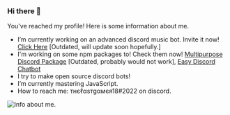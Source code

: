 ### Hi there 👋

You've reached my profile! Here is some information about me.

- I’m currently working on an advanced discord music bot. Invite it now! [Click Here](https://discord.com/api/oauth2/authorize?client_id=811905581261520906&permissions=3460096&scope=bot) [Outdated, will update soon hopefully.]
- I'm working on some npm packages to! Check them now! [Multipurpose Discord Package](https://www.npmjs.com/package/multipurpose-discord-package) [Outdated, probably would not work], [Easy Discord Chatbot](https://www.npmjs.com/package/easy-discord-chatbot)
- I try to make open source discord bots!
- I’m currently mastering JavaScript.
- How to reach me: тнєℓαѕтgαмєя18#2022 on discord.

![Info about me.](https://github-readme-stats.vercel.app/api?username=TheLastGamer18&show_icons=true&theme=radical)

